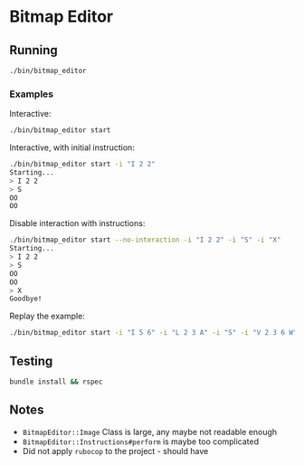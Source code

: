# Bitmap Editor

## Running
```bash
./bin/bitmap_editor
```

### Examples

Interactive:
```bash
./bin/bitmap_editor start
```

Interactive, with initial instruction:
```bash
./bin/bitmap_editor start -i "I 2 2"
Starting...
> I 2 2
> S
OO
OO
```

Disable interaction with instructions:
```bash
./bin/bitmap_editor start --no-interaction -i "I 2 2" -i "S" -i "X"
Starting...
> I 2 2
> S
OO
OO
> X
Goodbye!
```

Replay the example:
```bash
./bin/bitmap_editor start -i "I 5 6" -i "L 2 3 A" -i "S" -i "V 2 3 6 W" -i "H 3 5 2 Z" -i "S"
```

## Testing
```bash
bundle install && rspec
```

## Notes
- `BitmapEditor::Image` Class is large, any maybe not readable enough
- `BitmapEditor::Instructions#perform` is maybe too complicated
- Did not apply `rubocop` to the project - should have
